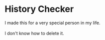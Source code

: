 # History Checker

I made this for a very special person in my life.
</br>
</br>
I don't know how to delete it.
